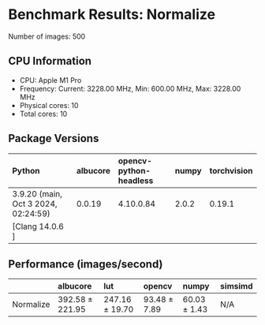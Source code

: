 # Benchmark Results: Normalize

Number of images: 500

## CPU Information

- CPU: Apple M1 Pro
- Frequency: Current: 3228.00 MHz, Min: 600.00 MHz, Max: 3228.00 MHz
- Physical cores: 10
- Total cores: 10

## Package Versions

| Python                                | albucore   | opencv-python-headless   | numpy   | torchvision   |
|:--------------------------------------|:-----------|:-------------------------|:--------|:--------------|
| 3.9.20 (main, Oct  3 2024, 02:24:59)  | 0.0.19     | 4.10.0.84                | 2.0.2   | 0.19.1        |
| [Clang 14.0.6 ]                       |            |                          |         |               |

## Performance (images/second)

|           | albucore        | lut            | opencv       | numpy        | simsimd   |
|:----------|:----------------|:---------------|:-------------|:-------------|:----------|
| Normalize | 392.58 ± 221.95 | 247.16 ± 19.70 | 93.48 ± 7.89 | 60.03 ± 1.43 | N/A       |
